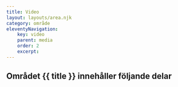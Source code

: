 ```yaml
---
title: Video
layout: layouts/area.njk
category: område
eleventyNavigation:
    key: video
    parent: media
    order: 2
    excerpt: 
---
```

## Området {{ title }} innehåller följande delar
